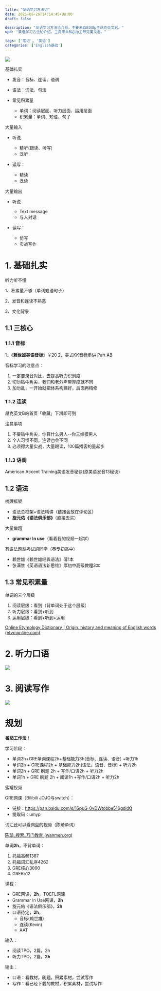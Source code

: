 ```yaml
---
title: "英语学习方法论"
date: 2021-06-26T14:14:45+08:00
draft: false

description: "英语学习方法论介绍，主要来自B站Up主昂克英文君。"
upd: "英语学习方法论介绍，主要来自B站Up主昂克英文君。"

tags: ['笔记', '英语']
categories: ['English基础']
---
```


<!--more-->

![](https://cdn.jsdelivr.net/gh/henrywu97/FigBed@master/Figs/20210601101327.png)

基础扎实

- 发音：音标、连读、语调

- 语法：词法、句法

- 常见积累量
  
  - 单词：阅读层面、听力层面、运用层面
  - 积累量：单词、短语、句子

大量输入

- 听说
  
  - 精听(跟读、听写)
  - 泛听

- 读写：
  
  - 精读
  - 泛读

大量输出

- 听说
  
  - Text message
  - 与人对话

- 读写：
  
  - 仿写
  - 实战写作

# 1. 基础扎实

听力听不懂

1、积累量不够（单词短语句子）

2、发音和连读不熟恶

3、文化背景

## 1.1 三核心

### 1.1.1 音标

1、《**赖世雄美语音标**》￥20
2、美式KK音标串讲 Part AB

音标学习的注意点：

1. 一定要录音对比，去提高听力识别度
2. 切勿钻牛角尖，我们和老外声带厚度就不同
3. 加勿乱，一开始就把体系构建好，后面再精修

### 1.1.2 连读

昂克英文B站首页「收藏」下滑即可到

注意事项

1. 不要钻牛角尖，你算什么男人--你三婶摸男人
2. 个人习惯不同，连读也会不同
3. 必须得大量实战，大量跟读，100篇播客的量起步

### 1.1.3 语调

American Accent Training美语发音秘诀(原美语发音13秘诀)

## 1.2 语法

梳理框架

- 语法总框架+语法精讲（链接会放在评论区）
- **旋元佑《语法俱乐部》**（直接去买）

大量做题

- **grammar In use**（看着我的视频一起学）

有语法题型考试的同学（英专初高中）

- 赖世雄《赖世雄经與语法》薄1本
- 张满胜《英语语法新思维》厚初中高级教程3本

## 1.3 常见积累量

单词的三个层级

1. 阅读层级：看到（背单词处于这个层级）
2. 听力层级：看到+听到
3. 运用层级：看到+听到+运用

[Online Etymology Dictionary | Origin, history and meaning of English words (etymonline.com)](https://www.etymonline.com/)

# 2. 听力口语

![](https://cdn.jsdelivr.net/gh/henrywu97/FigBed/2021-6-29/1624982177704-image.png)

# 3. 阅读写作

![](https://cdn.jsdelivr.net/gh/henrywu97/FigBed/2021-6-29/1624982307522-image.png)

# 规划

**番茄工作法**！

学习阶段：

- 单词2h+GRE单词课程2h+基础能力3h(音标、连读、语音) +听力1h
- 单词2h + GRE课程2h + 基础能力2h(语法、语音、音标) + 听力2h
- 单词2h + GRE 刷题 2h + 写作/口语2h + 听力2h
- 单词1h + GRE 刷题 2h + 阅读1h +写作/口语2h + 听力2h

蜜罐视频

GRE网课（Bilibili JOJO与switch）：

- 链接：https://pan.baidu.com/s/1SpuG_0vDWtobbe516gdidQ 
- 提取码：umyp 

词汇还可以看网盘的视频（陈琦单词）

[陈琦_搜索_万门教育 (wanmen.org)](https://www.wanmen.org/search?app=uni&value=陈琦)

单词**2h**，不背单词：

1. 托福高频1387
2. 托福词汇乱序4262
3. GRE核心3000
4. GRE6512

课程：

- GRE网课，**2h**，TOEFL网课
- Grammar In Use网课，**2h**
- 旋元佑《语法俱乐部》，**2h**
- 口语待定，**2h**，
  - 音标(赖世雄)
  - 连读(Kevin)
  - AAT

输入：

- 阅读TPO，2篇，2h
- 听力TPO，2篇，**2h**

输出：

- 口语：看教材，刷题，积累素材，尝试写作
- 写作：看已经下载的教材，积累素材，尝试写作
